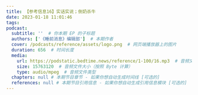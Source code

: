 ```yaml
---
title: 【参考信息16】实话实说；倒奶杀牛
date: 2023-01-18 11:01:46
tags:
podcast:
  subtitle: ''  # 你本期 EP 的子标题
  authors: ['《睡前消息》编辑部']  # 本期作者
  cover: /podcasts/reference/assets/logo.png  # 网页端播放器上的图片
  duration: 656  # 时间长度
  media:
    url: https://podstatic.bedtime.news/reference/1-100/16.mp3  # 音频文件
    size: 15763120  # 音频文件大小（按照 Byte 计算）
    type: audio/mpeg  # 音频文件类型
  chapters: null # 本期节目章节 - 如果你想自动生成时间线 [可选的]
  references: null # 本期节目引用信息 - 如果你想自动生成引用信息模块 [可选的]
---
```

